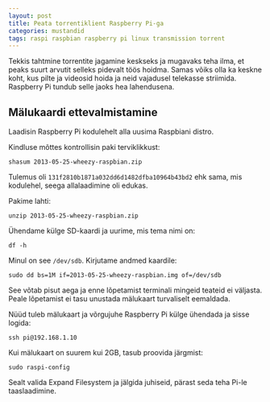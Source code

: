 ```yaml
---
layout: post
title: Peata torrentiklient Raspberry Pi-ga
categories: mustandid
tags: raspi raspbian raspberry pi linux transmission torrent
---
```


Tekkis tahtmine torrentite jagamine keskseks ja mugavaks teha ilma, et peaks suurt arvutit selleks pidevalt töös hoidma. Samas võiks olla ka keskne koht, kus pilte ja videosid hoida ja neid vajadusel telekasse striimida. Raspberry Pi tundub selle jaoks hea lahendusena.

## Mälukaardi ettevalmistamine

Laadisin Raspberry Pi kodulehelt alla uusima Raspbiani distro.

Kindluse mõttes kontrollisin paki terviklikkust:

    shasum 2013-05-25-wheezy-raspbian.zip

Tulemus oli `131f2810b1871a032dd6d1482dfba10964b43bd2` ehk sama, mis kodulehel, seega allalaadimine oli edukas. 

Pakime lahti:

    unzip 2013-05-25-wheezy-raspbian.zip

Ühendame külge SD-kaardi ja uurime, mis tema nimi on:

    df -h

Minul on see `/dev/sdb`. Kirjutame andmed kaardile:

    sudo dd bs=1M if=2013-05-25-wheezy-raspbian.img of=/dev/sdb

See võtab pisut aega ja enne lõpetamist terminali mingeid teateid ei väljasta. Peale lõpetamist ei tasu unustada mälukaart turvaliselt eemaldada.


Nüüd tuleb mälukaart ja võrgujuhe Raspberry Pi külge ühendada ja sisse logida:

    ssh pi@192.168.1.10

Kui mälukaart on suurem kui 2GB, tasub proovida järgmist:

    sudo raspi-config

Sealt valida Expand Filesystem ja jälgida juhiseid, pärast seda teha Pi-le taaslaadimine.

